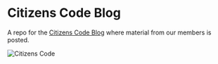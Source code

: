 # Citizens Code Blog

A repo for the [Citizens Code Blog](http://blog.citizenscode.org) where material from our members is posted.

![Citizens Code](http://www.citizenscode.org/img/header-bg.jpg)
